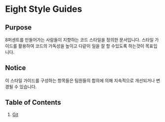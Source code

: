 Eight Style Guides
===========

## Purpose

8퍼센트를 만들어가는 사람들이 지향하는 코드 스타일을 정의한 문서입니다. 스타일 가이드를 활용하여 코드의 가독성을 높이고 다같이 일을 잘 할 수있도록 하는것이 목표입니다.

## Notice

이 스타일 가이드를 구성하는 항목들은 팀원들의 합의에 의해 지속적으로 개선되거나 변경될 수 있습니다.

## Table of Contents

1. [Git](draft/old_readme.md)
